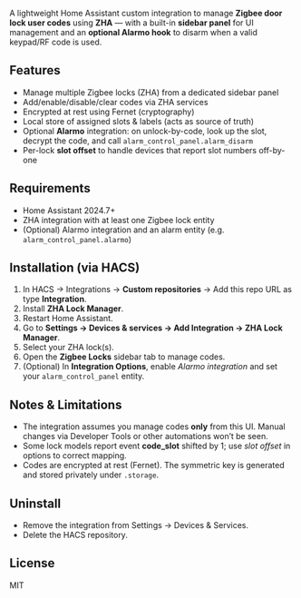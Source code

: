A lightweight Home Assistant custom integration to manage **Zigbee door lock user codes** using **ZHA** — with a built-in **sidebar panel** for UI management and an **optional Alarmo hook** to disarm when a valid keypad/RF code is used.

## Features

- Manage multiple Zigbee locks (ZHA) from a dedicated sidebar panel
- Add/enable/disable/clear codes via ZHA services
- Encrypted at rest using Fernet (cryptography)
- Local store of assigned slots & labels (acts as source of truth)
- Optional **Alarmo** integration: on unlock-by-code, look up the slot, decrypt the code, and call `alarm_control_panel.alarm_disarm`
- Per-lock **slot offset** to handle devices that report slot numbers off-by-one

## Requirements

- Home Assistant 2024.7+
- ZHA integration with at least one Zigbee lock entity
- (Optional) Alarmo integration and an alarm entity (e.g. `alarm_control_panel.alarmo`)

## Installation (via HACS)

1. In HACS → Integrations → **Custom repositories** → Add this repo URL as type **Integration**.
2. Install **ZHA Lock Manager**.
3. Restart Home Assistant.
4. Go to **Settings → Devices & services → Add Integration → ZHA Lock Manager**.
5. Select your ZHA lock(s).
6. Open the **Zigbee Locks** sidebar tab to manage codes.
7. (Optional) In **Integration Options**, enable *Alarmo integration* and set your `alarm_control_panel` entity.

## Notes & Limitations

- The integration assumes you manage codes **only** from this UI. Manual changes via Developer Tools or other automations won’t be seen.
- Some lock models report event **code_slot** shifted by 1; use *slot offset* in options to correct mapping.
- Codes are encrypted at rest (Fernet). The symmetric key is generated and stored privately under `.storage`.

## Uninstall

- Remove the integration from Settings → Devices & Services.
- Delete the HACS repository.

## License

MIT
